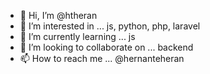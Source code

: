 - 👋 Hi, I’m @htheran
- 👀 I’m interested in ... js, python, php, laravel
- 🌱 I’m currently learning ... js
- 💞️ I’m looking to collaborate on ... backend
- 📫 How to reach me ... @hernanteheran

<!---
htheran/htheran is a ✨ special ✨ repository because its `README.md` (this file) appears on your GitHub profile.
You can click the Preview link to take a look at your changes.
--->
